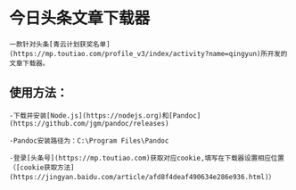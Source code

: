 # 今日头条文章下载器

    一款针对头条[青云计划获奖名单](https://mp.toutiao.com/profile_v3/index/activity?name=qingyun)所开发的文章下载器。

## 使用方法：
    -下载并安装[Node.js](https://nodejs.org)和[Pandoc](https://github.com/jgm/pandoc/releases)

    -Pandoc安装路径为：C:\Program Files\Pandoc

    -登录[头条号](https://mp.toutiao.com)获取对应cookie,填写在下载器设置相应位置（[cookie获取方法](https://jingyan.baidu.com/article/afd8f4deaf490634e286e936.html)）

